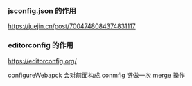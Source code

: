 ### jsconfig.json 的作用

https://juejin.cn/post/7004748084374831117

### editorconfig 的作用

https://editorconfig.org/

configureWebapck 会对前面构成 conmfig 链做一次 merge 操作
